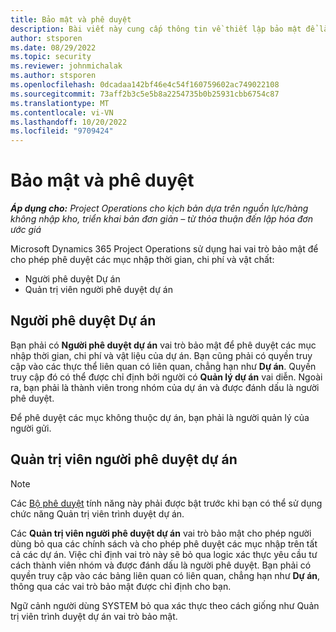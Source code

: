 ```yaml
---
title: Bảo mật và phê duyệt
description: Bài viết này cung cấp thông tin về thiết lập bảo mật để làm việc với các phê duyệt trong Microsoft Dynamics 365 Project Operations.
author: stsporen
ms.date: 08/29/2022
ms.topic: security
ms.reviewer: johnmichalak
ms.author: stsporen
ms.openlocfilehash: 0dcadaa142bf46e4c54f160759602ac749022108
ms.sourcegitcommit: 73aff2b3c5e5b8a2254735b0b25931cbb6754c87
ms.translationtype: MT
ms.contentlocale: vi-VN
ms.lasthandoff: 10/20/2022
ms.locfileid: "9709424"
---
```

# <a name="security-and-approvals"></a>Bảo mật và phê duyệt

_**Áp dụng cho:** Project Operations cho kịch bản dựa trên nguồn lực/hàng không nhập kho, triển khai bản đơn giản – từ thỏa thuận đến lập hóa đơn ước giá_

Microsoft Dynamics 365 Project Operations sử dụng hai vai trò bảo mật để cho phép phê duyệt các mục nhập thời gian, chi phí và vật chất:

- Người phê duyệt Dự án
- Quản trị viên người phê duyệt dự án

## <a name="project-approver"></a>Người phê duyệt Dự án

Bạn phải có **Người phê duyệt dự án** vai trò bảo mật để phê duyệt các mục nhập thời gian, chi phí và vật liệu của dự án. Bạn cũng phải có quyền truy cập vào các thực thể liên quan có liên quan, chẳng hạn như **Dự án**. Quyền truy cập đó có thể được chỉ định bởi người có **Quản lý dự án** vai diễn. Ngoài ra, bạn phải là thành viên trong nhóm của dự án và được đánh dấu là người phê duyệt.

Để phê duyệt các mục không thuộc dự án, bạn phải là người quản lý của người gửi.

## <a name="project-approver-admin"></a>Quản trị viên người phê duyệt dự án

> [!NOTE]
> Các [Bộ phê duyệt](approval-sets.md) tính năng này phải được bật trước khi bạn có thể sử dụng chức năng Quản trị viên trình duyệt dự án.

Các **Quản trị viên người phê duyệt dự án** vai trò bảo mật cho phép người dùng bỏ qua các chính sách và cho phép phê duyệt các mục nhập trên tất cả các dự án. Việc chỉ định vai trò này sẽ bỏ qua logic xác thực yêu cầu tư cách thành viên nhóm và được đánh dấu là người phê duyệt. Bạn phải có quyền truy cập vào các bảng liên quan có liên quan, chẳng hạn như **Dự án**, thông qua các vai trò bảo mật được chỉ định cho bạn.

Ngữ cảnh người dùng SYSTEM bỏ qua xác thực theo cách giống như Quản trị viên trình duyệt dự án vai trò bảo mật.
